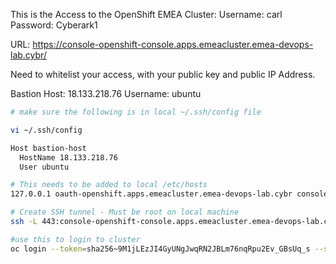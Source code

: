 This is the Access to the OpenShift EMEA Cluster:
Username: carl
Password: Cyberark1

URL: https://console-openshift-console.apps.emeacluster.emea-devops-lab.cybr/

Need to whitelist your access, with your public key and public IP Address.

Bastion Host: 18.133.218.76
Username: ubuntu 

```sh
# make sure the following is in local ~/.ssh/config file

vi ~/.ssh/config

Host bastion-host
  HostName 18.133.218.76 
  User ubuntu
```

```sh
# This needs to be added to local /etc/hosts
127.0.0.1 oauth-openshift.apps.emeacluster.emea-devops-lab.cybr console-openshift-console.apps.emeacluster.emea-devops-lab.cybr api.emeacluster.emea-devops-lab.cybr downloads-openshift-console.apps.emeacluster.emea-devops-lab.cybr default-route-openshift-image-registry.apps.emeacluster.emea-devops-lab.cybr
```

```sh
# Create SSH tunnel - Must be root on local machine 
ssh -L 443:console-openshift-console.apps.emeacluster.emea-devops-lab.cybr:443 -L 6443:api.emeacluster.emea-devops-lab.cybr:6443 bastion-host
```

```sh
#use this to login to cluster
oc login --token=sha256~9M1jLEzJI4GyUNgJwqRN2JBLm76nqRpu2Ev_GBsUq_s --server=https://api.emeacluster.emea-devops-lab.cybr:6443
```